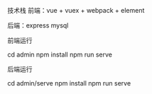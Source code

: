 技术栈
前端：vue + vuex + webpack + element

后端：express mysql


前端运行

cd admin
npm install
npm run serve

后端运行

cd admin/serve
npm install
npm run serve
